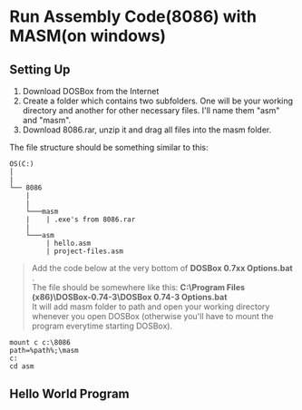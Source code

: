 # Run Assembly Code(8086) with MASM(on windows)
## Setting Up
1. Download DOSBox from the Internet
2. Create a folder which contains two subfolders. One will be your working directory and another for other necessary files. I'll name them "asm" and "masm".
3. Download 8086.rar, unzip it and drag all files into the masm folder.

The file structure should be something similar to this:  
```
OS(C:)
│  
|
└── 8086
    |
    |
    └───masm
    |    | .exe's from 8086.rar      
    |
    └───asm 
         | hello.asm
         | project-files.asm
```


> Add the code below at the very bottom of **DOSBox 0.7xx Options.bat** .  
> The file should be somewhere like this:   **C:\Program Files (x86)\DOSBox-0.74-3\DOSBox 0.74-3 Options.bat**  
> It will add masm folder to path and open your working directory whenever you open DOSBox (otherwise you'll have to mount the program everytime starting DOSBox).

```
mount c c:\8086  
path=%path%;\masm  
c:  
cd asm
```
## Hello World Program
